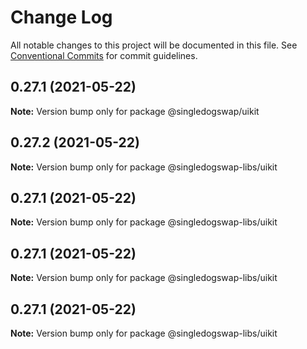 # Change Log

All notable changes to this project will be documented in this file.
See [Conventional Commits](https://conventionalcommits.org) for commit guidelines.

## 0.27.1 (2021-05-22)

**Note:** Version bump only for package @singledogswap/uikit





## 0.27.2 (2021-05-22)

**Note:** Version bump only for package @singledogswap-libs/uikit





## 0.27.1 (2021-05-22)

**Note:** Version bump only for package @singledogswap-libs/uikit





## 0.27.1 (2021-05-22)

**Note:** Version bump only for package @singledogswap-libs/uikit





## 0.27.1 (2021-05-22)

**Note:** Version bump only for package @singledogswap-libs/uikit
